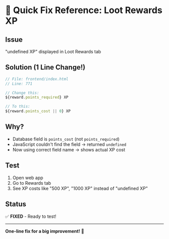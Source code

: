 # 🎯 Quick Fix Reference: Loot Rewards XP

## Issue
"undefined XP" displayed in Loot Rewards tab

## Solution (1 Line Change!)
```javascript
// File: frontend/index.html
// Line: 771

// Change this:
${reward.points_required} XP

// To this:
${reward.points_cost || 0} XP
```

## Why?
- Database field is `points_cost` (not `points_required`)
- JavaScript couldn't find the field → returned `undefined`
- Now using correct field name → shows actual XP cost

## Test
1. Open web app
2. Go to Rewards tab
3. See XP costs like "500 XP", "1000 XP" instead of "undefined XP"

## Status
✅ **FIXED** - Ready to test!

---

**One-line fix for a big improvement!** 💎
